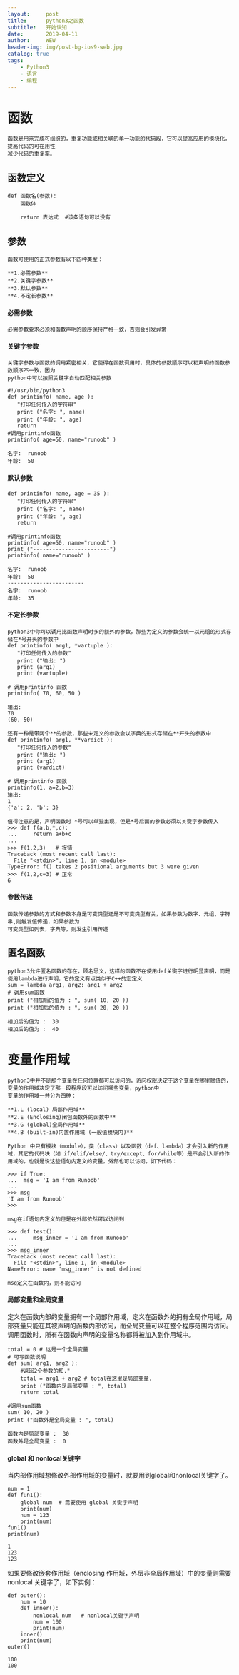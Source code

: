 ```yaml
---
layout:     post
title:      python3之函数
subtitle:   开始认知
date:       2019-04-11
author:     WEW
header-img: img/post-bg-ios9-web.jpg
catalog: true
tags:
    - Python3
    - 语言
    - 编程
---
```


[//]:!python3语法规则
    
# 函数
        
    函数是用来完成可组织的，重复功能或相关联的单一功能的代码段，它可以提高应用的模块化，提高代码的可在用性
    减少代码的重复率。
    
## 函数定义

    def 函数名(参数):
        函数体
        
        return 表达式  #该条语句可以没有
        
## 参数

    函数可使用的正式参数有以下四种类型：
    
    **1.必需参数**
    **2.关键字参数**
    **3.默认参数**
    **4.不定长参数**
    
#### 必需参数
        
    必需参数要求必须和函数声明的顺序保持严格一致，否则会引发异常

#### 关键字参数

    关键字参数与函数的调用紧密相关，它使得在函数调用时，具体的参数顺序可以和声明的函数参数顺序不一致，因为
    python中可以按照关键字自动匹配相关参数
    
    #!/usr/bin/python3
    def printinfo( name, age ):
       "打印任何传入的字符串"
       print ("名字: ", name)
       print ("年龄: ", age)
       return
    #调用printinfo函数
    printinfo( age=50, name="runoob" )
        
    名字:  runoob
    年龄:  50
        
#### 默认参数
        
    def printinfo( name, age = 35 ):
       "打印任何传入的字符串"
       print ("名字: ", name)
       print ("年龄: ", age)
       return
        
    #调用printinfo函数
    printinfo( age=50, name="runoob" )
    print ("------------------------")
    printinfo( name="runoob" )
        
    名字:  runoob
    年龄:  50
    ------------------------
    名字:  runoob
    年龄:  35
    
#### 不定长参数
        
    python3中你可以调用比函数声明时多的额外的参数，那些为定义的参数会统一以元组的形式存储在*号开头的参数中
    def printinfo( arg1, *vartuple ):
       "打印任何传入的参数"
       print ("输出: ")
       print (arg1)
       print (vartuple)
 
    # 调用printinfo 函数
    printinfo( 70, 60, 50 )
        
    输出: 
    70
    (60, 50)
        
    还有一种是带两个**的参数，那些未定义的参数会以字典的形式存储在**开头的参数中
    def printinfo( arg1, **vardict ):
       "打印任何传入的参数"
       print ("输出: ")
       print (arg1)
       print (vardict)
 
    # 调用printinfo 函数
    printinfo(1, a=2,b=3)
    输出: 
    1
    {'a': 2, 'b': 3}
        
    值得注意的是，声明函数时 *号可以单独出现，但是*号后面的参数必须以关键字参数传入
    >>> def f(a,b,*,c):
    ...     return a+b+c
    ... 
    >>> f(1,2,3)   # 报错
    Traceback (most recent call last):
      File "<stdin>", line 1, in <module>
    TypeError: f() takes 2 positional arguments but 3 were given
    >>> f(1,2,c=3) # 正常
    6
    
#### 参数传递
    
    函数传递参数的方式和参数本身是可变类型还是不可变类型有关，如果参数为数字、元组、字符串,则触发值传递，如果参数为
    可变类型如列表，字典等，则发生引用传递
    

## 匿名函数

    python3允许匿名函数的存在，顾名思义，这样的函数不在使用def关键字进行明显声明，而是使用lambda进行声明，它的定义有点类似于C++的宏定义
    sum = lambda arg1, arg2: arg1 + arg2
    # 调用sum函数
    print ("相加后的值为 : ", sum( 10, 20 ))
    print ("相加后的值为 : ", sum( 20, 20 ))
        
    相加后的值为 :  30
    相加后的值为 :  40
        
# 变量作用域
        
    python3中并不是那个变量在任何位置都可以访问的，访问权限决定于这个变量在哪里赋值的，变量的作用域决定了那一段程序段可以访问哪些变量，python中
    变量的作用域一共分为四种：
    
    **1.L (local) 局部作用域**
    **2.E (Enclosing)闭包函数外的函数中**
    **3.G (global)全局作用域**
    **4.B (built-in)内置作用域 (一般值模块内)**
    
    Python 中只有模块（module），类（class）以及函数（def、lambda）才会引入新的作用域，其它的代码块（如 if/elif/else/、try/except、for/while等）是不会引入新的作用域的，也就是说这些语句内定义的变量，外部也可以访问，如下代码：
    
    >>> if True:
    ...  msg = 'I am from Runoob'
    ... 
    >>> msg
    'I am from Runoob'
    >>> 
    
    msg在if语句内定义的但是在外部依然可以访问到
    
    >>> def test():
    ...     msg_inner = 'I am from Runoob'
    ... 
    >>> msg_inner
    Traceback (most recent call last):
      File "<stdin>", line 1, in <module>
    NameError: name 'msg_inner' is not defined
    
    msg定义在函数内，则不能访问
    
#### 局部变量和全局变量

定义在函数内部的变量拥有一个局部作用域，定义在函数外的拥有全局作用域，局部变量只能在其被声明的函数内部访问，而全局变量可以在整个程序范围内访问。
调用函数时，所有在函数内声明的变量名称都将被加入到作用域中。

    total = 0 # 这是一个全局变量
    # 可写函数说明
    def sum( arg1, arg2 ):
        #返回2个参数的和."
        total = arg1 + arg2 # total在这里是局部变量.
        print ("函数内是局部变量 : ", total)
        return total
 
    #调用sum函数
    sum( 10, 20 )
    print ("函数外是全局变量 : ", total)
        
    函数内是局部变量 :  30
    函数外是全局变量 :  0
        
#### global 和 nonlocal关键字

当内部作用域想修改外部作用域的变量时，就要用到global和nonlocal关键字了。

    num = 1
    def fun1():
        global num  # 需要使用 global 关键字声明
        print(num) 
        num = 123
        print(num)
    fun1()
    print(num)
        
    1
    123
    123
        
如果要修改嵌套作用域（enclosing 作用域，外层非全局作用域）中的变量则需要 nonlocal 关键字了，如下实例：

    def outer():
        num = 10
        def inner():
            nonlocal num   # nonlocal关键字声明
            num = 100
            print(num)
        inner()
        print(num)
    outer()
        
    100
    100
